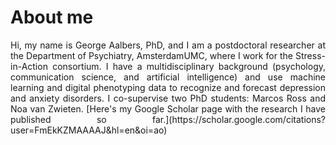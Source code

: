 # About me
<p style="text-align: justify;">
Hi, my name is George Aalbers, PhD, and I am a postdoctoral researcher at the Department of Psychiatry, AmsterdamUMC, where I work for the Stress-in-Action consortium. I have a multidisciplinary background (psychology, communication science, and artificial intelligence) and use machine learning and digital phenotyping data to recognize and forecast depression and anxiety disorders. I co-supervise two PhD students: Marcos Ross and Noa van Zwieten. [Here's my Google Scholar page with the research I have published so far.](https://scholar.google.com/citations?user=FmEkKZMAAAAJ&hl=en&oi=ao)
</p>

